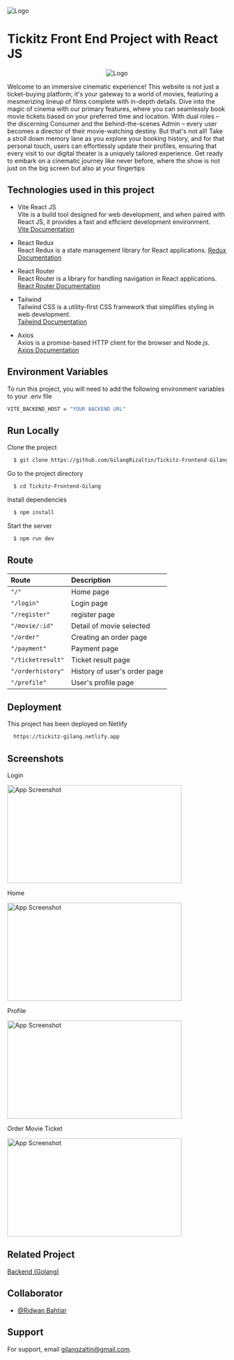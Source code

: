 ![Logo](https://res.cloudinary.com/doncmmfaa/image/upload/v1705476761/samples/Tickitz_1_qjg2bh.png)

# Tickitz Front End Project with React JS

<div align="center">
  <img src="https://res.cloudinary.com/doncmmfaa/image/upload/v1705476761/samples/Tickitz_1_qjg2bh.png" alt="Logo" />
</div>

Welcome to an immersive cinematic experience! This website is not just a ticket-buying platform; it's your gateway to a world of movies, featuring a mesmerizing lineup of films complete with in-depth details. Dive into the magic of cinema with our primary features, where you can seamlessly book movie tickets based on your preferred time and location. With dual roles – the discerning Consumer and the behind-the-scenes Admin – every user becomes a director of their movie-watching destiny. But that's not all! Take a stroll down memory lane as you explore your booking history, and for that personal touch, users can effortlessly update their profiles, ensuring that every visit to our digital theater is a uniquely tailored experience. Get ready to embark on a cinematic journey like never before, where the show is not just on the big screen but also at your fingertips

## Technologies used in this project

- Vite React JS \
  Vite is a build tool designed for web development, and when paired with React JS, it provides a fast and efficient development environment. \
  [Vite Documentation](https://vitejs.dev/guide/)

- React Redux \
  React Redux is a state management library for React applications.
  [Redux Documentation](https://react-redux.js.org/introduction/getting-started)

- React Router \
  React Router is a library for handling navigation in React applications. \
  [React Router Documentation](https://reactrouter.com/en/main/start/overview)

- Tailwind \
  Tailwind CSS is a utility-first CSS framework that simplifies styling in web development. \
  [Tailwind Documentation](https://tailwindcss.com/docs/installation)

- Axios \
  Axios is a promise-based HTTP client for the browser and Node.js. \
  [Axios Documentation](https://axios-http.com/docs/intro)

## Environment Variables

To run this project, you will need to add the following environment variables to your .env file

```bash
VITE_BACKEND_HOST = "YOUR BACKEND URL"
```

## Run Locally

Clone the project

```bash
  $ git clone https://github.com/GilangRizaltin/Tickitz-Frontend-Gilang
```

Go to the project directory

```bash
  $ cd Tickitz-Frontend-Gilang
```

Install dependencies

```bash
  $ npm install
```

Start the server

```bash
  $ npm run dev
```

## Route

| Route             | Description                  |
| :---------------- | :--------------------------- |
| `"/"`             | Home page                    |
| `"/login"`        | Login page                   |
| `"/register"`     | register page                |
| `"/movie/:id"`    | Detail of movie selected     |
| `"/order"`        | Creating an order page       |
| `"/payment"`      | Payment page                 |
| `"/ticketresult"` | Ticket result page           |
| `"/orderhistory"` | History of user's order page |
| `"/profile"`      | User's profile page          |

## Deployment

This project has been deployed on Netlify

```bash
  https://tickitz-gilang.netlify.app
```

## Screenshots

Login

<img src="https://res.cloudinary.com/doncmmfaa/image/upload/v1705597276/Tickitz/tickitz_login_s4w2xe.png" alt="App Screenshot" width="400" height="225" />

Home

<img src="https://res.cloudinary.com/doncmmfaa/image/upload/v1705597281/Tickitz/tickitz_home_bd8al8.png" alt="App Screenshot" width="400" height="225" />

Profile

<img src="https://res.cloudinary.com/doncmmfaa/image/upload/v1705597272/Tickitz/profile_wumkla.png" alt="App Screenshot" width="400" height="225" />

Order Movie Ticket

<img src="https://res.cloudinary.com/doncmmfaa/image/upload/v1705597273/Tickitz/order-movie_djvbab.png" alt="App Screenshot" width="400" height="225" />

## Related Project

[Backend (Golang)](https://github.com/GilangRizaltin/Tickitz-Golang)

## Collaborator

- [@Ridwan Bahtiar](https://github.com/ridwanbahtiar15)

## Support

For support, email gilangzaltin@gmail.com.

